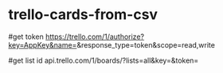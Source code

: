 trello-cards-from-csv
=====================

#get token
https://trello.com/1/authorize?key=AppKey&name=<AppName>&response_type=token&scope=read,write

#get list id
api.trello.com/1/boards/<BoardId>?lists=all&key=<AppKey>&token=<token>
